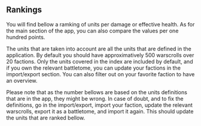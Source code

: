 ## Rankings

You will find bellow a ramking of units per damage or effective health. As for the main section of the app, you can also compare the values per one hundred points.

The units that are taken into account are all the units that are defined in the application. By default you should have approximatively 500 warscrolls over 20 factions. Only the units covered in the index are included by default, and if you own the relevant battletome, you can update your factions in the import/export section. You can also filter out on your favorite faction to have an overview.

Please note that as the number bellows are based on the units definitions that are in the app, they might be wrong. In case of doubt, and to fix the definitions, go in the import/export, import your faction, update the relevant warscrolls, export it as a battletome, and import it again. This should update the units that are ranked bellow.